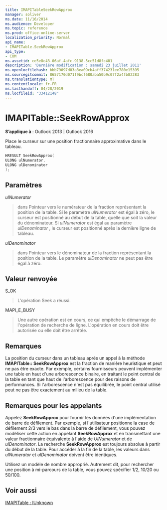 ```yaml
---
title: IMAPITableSeekRowApprox
manager: soliver
ms.date: 11/16/2014
ms.audience: Developer
ms.topic: reference
ms.prod: office-online-server
localization_priority: Normal
api_name:
- IMAPITable.SeekRowApprox
api_type:
- COM
ms.assetid: ce5e8c43-06af-4afc-9138-5cc51d8fc401
description: 'Derniére modification : samedi 23 juillet 2011'
ms.openlocfilehash: bbb79097d03a8ea09cb4aff374231ee780e15395
ms.sourcegitcommit: 8657170d071f9bcf680aba50b9c07f2a4fb82283
ms.translationtype: MT
ms.contentlocale: fr-FR
ms.lasthandoff: 04/28/2019
ms.locfileid: "33412148"
---
```

# <a name="imapitableseekrowapprox"></a>IMAPITable::SeekRowApprox

  
  
**S’applique à** : Outlook 2013 | Outlook 2016 
  
Place le curseur sur une position fractionnaire approximative dans le tableau. 
  
```cpp
HRESULT SeekRowApprox(
ULONG ulNumerator,
ULONG ulDenominator
);
```

## <a name="parameters"></a>Paramètres

 _ulNumerator_
  
> dans Pointeur vers le numérateur de la fraction représentant la position de la table. Si le paramètre _ulNumerator_ est égal à zéro, le curseur est positionné au début de la table, quelle que soit la valeur du dénominateur. Si _ulNumerator_ est égal au paramètre _ulDenominator_ , le curseur est positionné après la dernière ligne de tableau. 
    
 _ulDenominator_
  
> dans Pointeur vers le dénominateur de la fraction représentant la position de la table. Le paramètre _ulDenominator_ ne peut pas être égal à zéro. 
    
## <a name="return-value"></a>Valeur renvoyée

S_OK 
  
> L'opération Seek a réussi.
    
MAPI_E_BUSY 
  
> Une autre opération est en cours, ce qui empêche le démarrage de l'opération de recherche de ligne. L'opération en cours doit être autorisée ou elle doit être arrêtée.
    
## <a name="remarks"></a>Remarques

La position du curseur dans un tableau après un appel à la méthode **IMAPITable:: SeekRowApprox** est la fraction de manière heuristique et peut ne pas être exacte. Par exemple, certains fournisseurs peuvent implémenter une table en haut d'une arborescence binaire, en traitant le point central de la table en tant que haut de l'arborescence pour des raisons de performances. Si l'arborescence n'est pas équilibrée, le point central utilisé peut ne pas être exactement au milieu de la table. 
  
## <a name="notes-to-callers"></a>Remarques pour les appelants

Appelez **SeekRowApprox** pour fournir les données d'une implémentation de barre de défilement. Par exemple, si l'utilisateur positionne la case de défilement 2/3 vers le bas dans la barre de défilement, vous pouvez modéliser cette action en appelant **SeekRowApprox** et en transmettant une valeur fractionnaire équivalente à l'aide de _UlNumerator_ et de _ulDenominator_. La recherche **SeekRowApprox** est toujours absolue à partir du début de la table. Pour accéder à la fin de la table, les valeurs dans _ulNumerator_ et _ulDenominator_ doivent être identiques. 
  
Utilisez un modèle de nombre approprié. Autrement dit, pour rechercher une position à mi-parcours de la table, vous pouvez spécifier 1/2, 10/20 ou 50/100. 
  
## <a name="see-also"></a>Voir aussi



[IMAPITable : IUnknown](imapitableiunknown.md)

